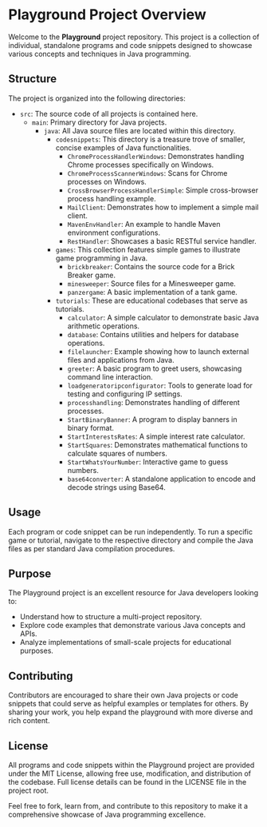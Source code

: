 # Playground Project Overview

Welcome to the **Playground** project repository. This project is a collection of individual, standalone programs and code snippets designed to showcase various concepts and techniques in Java programming.

## Structure

The project is organized into the following directories:
- `src`: The source code of all projects is contained here.
    - `main`: Primary directory for Java projects.
        - `java`: All Java source files are located within this directory.
            - `codesnippets`: This directory is a treasure trove of smaller, concise examples of Java functionalities.
                - `ChromeProcessHandlerWindows`: Demonstrates handling Chrome processes specifically on Windows.
                - `ChromeProcessScannerWindows`: Scans for Chrome processes on Windows.
                - `CrossBrowserProcessHandlerSimple`: Simple cross-browser process handling example.
                - `MailClient`: Demonstrates how to implement a simple mail client.
                - `MavenEnvHandler`: An example to handle Maven environment configurations.
                - `RestHandler`: Showcases a basic RESTful service handler.
            - `games`: This collection features simple games to illustrate game programming in Java.
                - `brickbreaker`: Contains the source code for a Brick Breaker game.
                - `minesweeper`: Source files for a Minesweeper game.
                - `panzergame`: A basic implementation of a tank game.
            - `tutorials`: These are educational codebases that serve as tutorials.
                - `calculator`: A simple calculator to demonstrate basic Java arithmetic operations.
                - `database`: Contains utilities and helpers for database operations.
                - `filelauncher`: Example showing how to launch external files and applications from Java.
                - `greeter`: A basic program to greet users, showcasing command line interaction.
                - `loadgeneratoripconfigurator`: Tools to generate load for testing and configuring IP settings.
                - `processhandling`: Demonstrates handling of different processes.
                - `StartBinaryBanner`: A program to display banners in binary format.
                - `StartInterestsRates`: A simple interest rate calculator.
                - `StartSquares`: Demonstrates mathematical functions to calculate squares of numbers.
                - `StartWhatsYourNumber`: Interactive game to guess numbers.
                - `base64converter`: A standalone application to encode and decode strings using Base64.

## Usage

Each program or code snippet can be run independently. To run a specific game or tutorial, navigate to the respective directory and compile the Java files as per standard Java compilation procedures.

## Purpose
The Playground project is an excellent resource for Java developers looking to:

- Understand how to structure a multi-project repository.
- Explore code examples that demonstrate various Java concepts and APIs.
- Analyze implementations of small-scale projects for educational purposes.

## Contributing
Contributors are encouraged to share their own Java projects or code snippets that could serve as helpful examples or templates for others. By sharing your work, you help expand the playground with more diverse and rich content.

## License
All programs and code snippets within the Playground project are provided under the MIT License, allowing free use, modification, and distribution of the codebase. Full license details can be found in the LICENSE file in the project root.

Feel free to fork, learn from, and contribute to this repository to make it a comprehensive showcase of Java programming excellence.